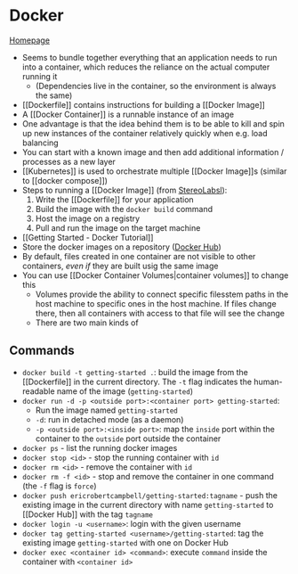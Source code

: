 # Docker
[Homepage](https://www.docker.com/)
- Seems to bundle together everything that an application needs to run into a container, which reduces the reliance on the actual computer running it
	- (Dependencies live in the container, so the environment is always the same)
- [[Dockerfile]] contains instructions for building a [[Docker Image]]
- A [[Docker Container]] is a runnable instance of an image
- One advantage is that the idea behind them is to be able to kill and spin up new instances of the container relatively quickly when e.g. load balancing
- You can start with a known image and then add additional information / processes as a new layer
- [[Kubernetes]] is used to orchestrate multiple [[Docker Image]]s (similar to [[docker compose]])
- Steps to running a [[Docker Image]] (from [StereoLabsl](https://www.stereolabs.com/docs/docker/creating-your-image/)):
	1. Write the [[Dockerfile]] for your application
	2. Build the image with the `docker build` command
	3. Host the image on a registry
	4. Pull and run the image on the target machine
 - [[Getting Started - Docker Tutorial]]
 - Store the docker images on a repository ([Docker Hub](https://hub.docker.com/))
 - By default, files created in one container are not visible to other containers, *even if* they are built usig the same image
 - You can use [[Docker Container Volumes|container volumes]] to change this
	 - Volumes provide the ability to connect specific filesstem paths in the host machine to specific ones in the host machine. If files change there, then all containers with access to that file will see the change
	 - There are two main kinds of 
  

## Commands
- `docker build -t getting-started .`:  build the image from the [[Dockerfile]] in the current directory. The `-t` flag indicates the human-readable name of the image (`getting-started`)
- `docker run -d -p <outside port>:<container port> getting-started`: 
	- Run the image named `getting-started`
	- `-d`: run in detached mode (as a daemon)
	- `-p <outside port>:<inside port>`: map the `inside` port within the container to the `outside` port outside the container
- `docker ps` - list the running docker images
- `docker stop <id>` - stop the running container with `id`
- `docker rm <id>` - remove the container with `id`
- `docker rm -f <id>` - stop and remove the container in one command (the `-f` flag is `force`)
- `docker push ericrobertcampbell/getting-started:tagname` - push the existing image in the current directory with name `getting-started` to [[Docker Hub]] with the tag `tagname`
- `docker login -u <username>`: login with the given username
- `docker tag getting-started <username>/getting-started`: tag the existing image `getting-started` with one on Docker Hub
- `docker exec <container id> <command>`: execute `command` inside the container with `<container id>`



 
